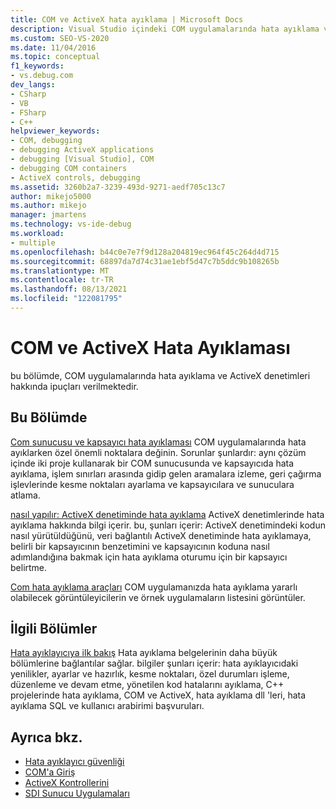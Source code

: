 ```yaml
---
title: COM ve ActiveX hata ayıklama | Microsoft Docs
description: Visual Studio içindeki COM uygulamalarında hata ayıklama ve ActiveX denetimleri hakkında ipuçları bulun. COM sunucusu ve kapsayıcı hata ayıklama hakkında bilgi edinin. COM hata ayıklama araçları bulun.
ms.custom: SEO-VS-2020
ms.date: 11/04/2016
ms.topic: conceptual
f1_keywords:
- vs.debug.com
dev_langs:
- CSharp
- VB
- FSharp
- C++
helpviewer_keywords:
- COM, debugging
- debugging ActiveX applications
- debugging [Visual Studio], COM
- debugging COM containers
- ActiveX controls, debugging
ms.assetid: 3260b2a7-3239-493d-9271-aedf705c13c7
author: mikejo5000
ms.author: mikejo
manager: jmartens
ms.technology: vs-ide-debug
ms.workload:
- multiple
ms.openlocfilehash: b44c0e7e7f9d128a204819ec964f45c264d4d715
ms.sourcegitcommit: 68897da7d74c31ae1ebf5d47c7b5ddc9b108265b
ms.translationtype: MT
ms.contentlocale: tr-TR
ms.lasthandoff: 08/13/2021
ms.locfileid: "122081795"
---
```

# <a name="com-and-activex-debugging"></a>COM ve ActiveX Hata Ayıklaması
bu bölümde, COM uygulamalarında hata ayıklama ve ActiveX denetimleri hakkında ipuçları verilmektedir.

## <a name="in-this-section"></a>Bu Bölümde
 [Com sunucusu ve kapsayıcı hata ayıklaması](../debugger/com-server-and-container-debugging.md) COM uygulamalarında hata ayıklarken özel önemli noktalara değinin. Sorunlar şunlardır: aynı çözüm içinde iki proje kullanarak bir COM sunucusunda ve kapsayıcıda hata ayıklama, işlem sınırları arasında gidip gelen aramalara izleme, geri çağırma işlevlerinde kesme noktaları ayarlama ve kapsayıcılara ve sunuculara atlama.

 [nasıl yapılır: ActiveX denetiminde hata ayıklama](../debugger/how-to-debug-an-activex-control.md) ActiveX denetimlerinde hata ayıklama hakkında bilgi içerir. bu, şunları içerir: ActiveX denetimindeki kodun nasıl yürütüldüğünü, veri bağlantılı ActiveX denetiminde hata ayıklamaya, belirli bir kapsayıcının benzetimini ve kapsayıcının koduna nasıl adımlandığına bakmak için hata ayıklama oturumu için bir kapsayıcı belirtme.

 [Com hata ayıklama araçları](../debugger/com-debugging-tools.md) COM uygulamanızda hata ayıklama yararlı olabilecek görüntüleyicilerin ve örnek uygulamaların listesini görüntüler.

## <a name="related-sections"></a>İlgili Bölümler
 [Hata ayıklayıcıya ilk bakış](../debugger/debugger-feature-tour.md) Hata ayıklama belgelerinin daha büyük bölümlerine bağlantılar sağlar. bilgiler şunları içerir: hata ayıklayıcıdaki yenilikler, ayarlar ve hazırlık, kesme noktaları, özel durumları işleme, düzenleme ve devam etme, yönetilen kod hatalarını ayıklama, C++ projelerinde hata ayıklama, COM ve ActiveX, hata ayıklama dll 'leri, hata ayıklama SQL ve kullanıcı arabirimi başvuruları.

## <a name="see-also"></a>Ayrıca bkz.

- [Hata ayıklayıcı güvenliği](../debugger/debugger-security.md)
- [COM'a Giriş](/cpp/atl/introduction-to-com)
- [ActiveX Kontrollerini](/cpp/mfc/activex-controls)
- [SDI Sunucu Uygulamaları](com-server-and-container-debugging.md)